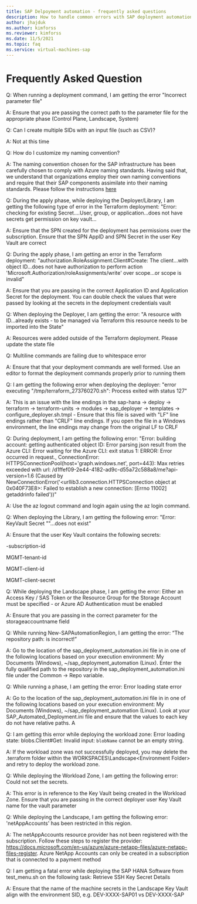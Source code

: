 ```yaml
---
title: SAP Delpoyment automation - frequently asked questions
description: How to handle common errors with SAP deployment automation framework on Azure.
author: jhajduk
ms.author: kimforss
ms.reviewer: kimforss
ms.date: 11/5/2021
ms.topic: faq
ms.service: virtual-machines-sap
---
```


# Frequently Asked Question
Q: When running a deployment command, I am getting the error "Incorrect parameter file" 

A: Ensure that you are passing the correct path to the parameter file for the appropriate phase (Control Plane, Landscape, System) 

Q: Can I create multiple SIDs with an input file (such as CSV)? 

A: Not at this time 

Q: How do I customize my naming convention? 

A:  The naming convention chosen for the SAP infrastructure has been carefully chosen to comply with Azure naming standards. Having said that, we understand that organizations employ their own naming conventions and require that their SAP components assimilate into their naming standards. Please follow the instructions [here](automaiton-naming-module.md)

Q: During the apply phase, while deploying the Deployer/Library, I am getting the following type of error in the Terraform deployment: "Error: checking for existing Secret….User, group, or application…does not have secrets get permission on key vault… 

A:  Ensure that the SPN created for the deployment has permissions over the subscription. Ensure that the SPN AppID and SPN Secret in the user Key Vault are correct 

Q: During the apply phase, I am getting an error in the Terraform deployment: "authorization.RoleAssignment.Client#Create: The client…with object ID…does not have authorization to perform action 'Microsoft.Authorization/roleAssignments/write' over scope…or scope is invalid" 

A: Ensure that you are passing in the correct Application ID and Application Secret for the deployment. You can double check the values that were passed by looking at the secrets in the deployment credentials vault 

Q: When deploying the Deployer, I am getting the error: "A resource with ID…already exists - to be managed via Terraform this resource needs to be imported into the State" 

A: Resources were added outside of the Terraform deployment. Please update the state file 

Q: Multiline commands are failing due to whitespace error 

A: Ensure that that your deployment commands are well formed. Use an editor to format the deployment commands properly prior to running them 

Q: I am getting the following error when deploying the deployer: "error executing "/tmp/terraform_273760270.sh": Process exited with status 127" 

A: This is an issue with the line endings in the sap-hana -> deploy -> terraform -> terraform-units -> modules -> sap_deployer -> templates -> configure_deployer.sh.tmpl - Ensure that this file is saved with "LF" line endings rather than "CRLF" line endings. If you open the file in a Windows environment, the line endings may change from the original LF to CRLF 

Q: During deployment, I am getting the following error: "Error: building account: getting authenticated object ID: Error parsing json result from the Azure CLI: Error waiting for the Azure CLI: exit status 1: ERROR: Error occurred in request., ConnectionError: HTTPSConnectionPool(host='graph.windows.net', port=443): Max retries exceeded with url: /d1ffef09-2e44-4182-ad9c-d55a72c588a8/me?api-version=1.6 (Caused by NewConnectionError('<urllib3.connection.HTTPSConnection object at 0x040F73E8>: Failed to establish a new connection: [Errno 11002] getaddrinfo failed'))"

A: Use the az logout command and login again using the az login command. 

Q: When deploying the Library, I am getting the following error: "Error: KeyVault Secret "<secret name>"…does not exist" 

A: Ensure that the user Key Vault contains the following secrets:  

<ENVIRONMENT>-subscription-id 

MGMT-tenant-id 

MGMT-client-id 

MGMT-client-secret 

Q: While deploying the Landscape phase, I am getting the error: Either an Access Key / SAS Token or the Resource Group for the Storage Account must be specified - or Azure AD Authentication must be enabled 

A: Ensure that you are passing in the correct parameter for the storageaccountname field 

Q: While running New-SAPAutomationRegion, I am getting the error: “The repository path: <repo path> is incorrect!” 

A: Go to the location of the sap_deployment_automation.ini file in in one of the following locations based on your execution environment: My Documents (Windows), ~/sap_deployment_automation (Linux). Enter the fully qualified path to the repository in the sap_deployment_automation.ini file under the Common -> Repo variable. 

Q: While running a phase, I am getting the error: Error loading state error 

A: Go to the location of the sap_deployment_automation.ini file in in one of the following locations based on your execution environment: My Documents (Windows), ~/sap_deployment_automation (Linux). Look at your SAP_Automated_Deployment.ini file and ensure that the values to each key do not have relative paths. A

Q: I am getting this error while deploying the workload zone: Error loading state: blobs.Client#Get: Invalid input: `blobName` cannot be an empty string. 

A: If the workload zone was not successfully deployed, you may delete the .terraform folder within the WORKSPACES\Landscape\<Environment Folder> and retry to deploy the workload zone. 

Q: While deploying the Workload Zone, I am getting the following error: Could not set the secrets. 

A: This error is in reference to the Key Vault being created in the Workload Zone. Ensure that you are passing in the correct deployer user Key Vault name for the vault parameter 

Q: While deploying the Landscape, I am getting the following error: 'netAppAccounts' has been restricted in this region. 

A: The netAppAccounts resource provider has not been registered with the subscription. Follow these steps to register the provider: https://docs.microsoft.com/en-us/azure/azure-netapp-files/azure-netapp-files-register. Azure NetApp Accounts can only be created in a subscription that is connected to a payment method 

Q: I am getting a fatal error while deploying the SAP HANA Software from test_menu.sh on the following task: Retrieve SSH Key Secret Details

A: Ensure that the name of the machine secrets in the Landscape Key Vault align with the environment SID, e.g. DEV-XXXX-SAP01 vs DEV-XXXX-SAP 
